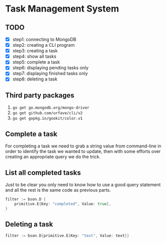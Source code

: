 # Task Management System

## TODO

- [X] step1: connecting to MongoDB
- [X] step2: creating a CLI program
- [X] step3: creating a task
- [X] step4: show all tasks
- [X] step5: complete a task
- [X] step6: displaying pending tasks only
- [X] step7: displaying finished tasks only
- [X] step8: deleting a task

## Third party packages

1. `go get go.mongodb.org/mongo-driver`
2. `go get github.com/urfave/cli/v2`
3. `go get gopkg.in/gookit/color.v1`

## Complete a task

For completing a task we need to grab a string value from command-line in order to identify the task we wanted to update, then with some efforts over creating an appropriate query we do the trick.

## List all completed tasks

Just to be clear you only need to know how to use a good query statement and all the rest is the same code as previous parts.

``` go
filter := bson.D {
    primitive.E{Key: "completed", Value: true},
}
```

## Deleting a task

```go
filter := bson.D{primitive.E{Key: "text", Value: text}}
```
